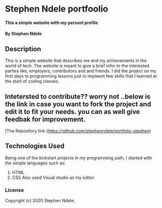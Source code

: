 # Stephen Ndele portfoolio
#### This a simple website with my personl profile
#### By Stephen Ndele
## Description
This is a simple website that describes me and my achievements in the world of tech. The website is meant to give a brief infor to the interested parties like, employers, contributors and and friends. I did the project on my first days to programming lessons just to impleent few skills that I learned at the start of coding classes.
## Intetersted to contribute?? worry not ..below is the link  in case you want to fork the project and edit it to fit your needs. you can as well give feedbak for improvement.
[The Repository link (https://github.com/stephenndele/portfolio-stephen)


## Technologies Used
Being one of the kickstart projects in my programming path, I started with the simple languages such as:
1. HTML
2. CSS
Also used Visual studio as my editor.

### License

Copyright (c) 2020 Stephen Ndele.